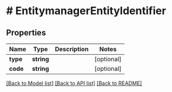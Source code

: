 # # EntitymanagerEntityIdentifier


## Properties 


Name | Type | Description | Notes
------------ | ------------- | ------------- | -------------
**type**| **string** |   | [optional]
**code**| **string** |   | [optional]


[[Back to Model list]](../../README.md#models) [[Back to API list]](../../README.md#endpoints) [[Back to README]](../../README.md)

